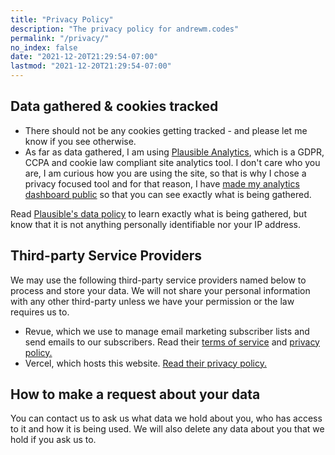 ```yaml
---
title: "Privacy Policy"
description: "The privacy policy for andrewm.codes"
permalink: "/privacy/"
no_index: false
date: "2021-12-20T21:29:54-07:00"
lastmod: "2021-12-20T21:29:54-07:00"
---
```


## Data gathered & cookies tracked

- There should not be any cookies getting tracked - and please let me know if you see otherwise.
- As far as data gathered, I am using [Plausible Analytics](https://plausible.io/), which is a GDPR, CCPA and cookie law compliant site analytics tool. I don't care who you are, I am curious how you are using the site, so that is why I chose a privacy focused tool and for that reason, I have [made my analytics dashboard public](https://plausible.io/andrewm.codes) so that you can see exactly what is being gathered.

Read [Plausible's data policy](https://plausible.io/data-policy) to learn exactly what is being gathered, but know that it is not anything personally identifiable nor your IP address.

## Third-party Service Providers

We may use the following third-party service providers named below to process and store your data. We will not share your personal information with any other third-party unless we have your permission or the law requires us to.

- Revue, which we use to manage email marketing subscriber lists and send emails to our subscribers. Read their [terms of service](https://www.getrevue.co/terms) and [privacy policy.](https://www.getrevue.co/privacy)
- Vercel, which hosts this website. [Read their privacy policy.](https://vercel.com/legal/privacy-policy)

## How to make a request about your data

You can contact us to ask us what data we hold about you, who has access to it and how it is being used. We will also delete any data about you that we hold if you ask us to.

